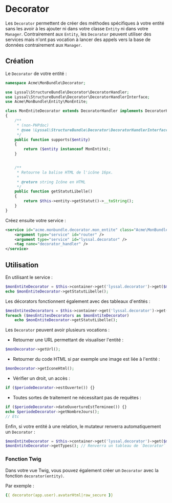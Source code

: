 # Decorator

Les `Decorator` permettent de créer des méthodes spécifiques à votre entité sans les avoir à les ajouter ni dans votre classe `Entity` ni dans votre `Manager`. Contrairement aux `Entity`, les `Decorator` peuvent utiliser des services mais n'ont pas vocation à lancer des appels vers la base de données contrairement aux `Manager`.


## Création

Le `Decorator` de votre entité :

```php
namespace Acme\MonBundle\Decorator;

use Lyssal\StructureBundle\Decorator\DecoratorHandler;
use Lyssal\StructureBundle\Decorator\DecoratorHandlerInterface;
use Acme\MonBundle\Entity\MonEntite;

class MonEntiteDecorator extends DecoratorHandler implements DecoratorHandlerInterface
{
    /**
     * (non-PHPdoc)
     * @see \Lyssal\StructureBundle\Decorator\DecoratorHandlerInterface::supports()
     */
    public function supports($entity)
    {
        return ($entity instanceof MonEntite);
    }


    /**
     * Retourne la balise HTML de l'icône 16px.
     * 
     * @return string Icône en HTML
     */
    public function getStatutLibelle()
    {
        return $this->entity->getStatut()->__toString();
    }
}
```

Créez ensuite votre service :

```xml
<service id="acme.monbundle.decorator.mon_entite" class="Acme\MonBundle\Decorator\MonEntiteDecorator">
    <argument type="service" id="router" />
    <argument type="service" id="lyssal.decorator" />
    <tag name="decorator_handler" />
</service>
```


## Utilisation

En utilisant le service :
```php
$monEntiteDecorator = $this->container->get('lyssal.decorator')->get($monEntite);
echo $monEntiteDecorator->getStatutLibelle();
```

Les décorators fonctionnent également avec des tableaux d'entités :
```php
$mesEntitesDecorators = $this->container->get('lyssal.decorator')->get($mesEntites);
foreach ($mesEntitesDecorators as $monEntiteDecorator)
    echo $monEntiteDecorator->getStatutLibelle();
```

Les `Decorator` peuvent avoir plusieurs vocations :

* Retourner une URL permettant de visualiser l'entité :
```php
$monDecorator->getUrl();
```
* Retourner du code HTML si par exemple une image est liée à l'entité :
```php
$monDecorator->getIconeHtml();
```
* Vérifier un droit, un accès :
```php
if ($periodeDecorator->estOuverte()) {}
```
* Toutes sortes de traitement ne nécessitant pas de requêtes :
```php
if ($periodeDecorator->dateOuvertureEstTerminee()) {}
echo $periodeDecorator->getNombreJours();
// Etc
```

Enfin, si votre entité à une relation, le mutateur renverra automatiquement un `Decorator` :
```php
$monEntiteDecorator = $this->container->get('lyssal.decorator')->get($monEntite);
$monEntiteDecorator->getTypes(); // Renverra un tableau de `Decorator` si `MonEntiteTypeDecorator` existe
```

### Fonction Twig

Dans votre vue Twig, vous pouvez également créer un `Decorator` avec la fonction `decorator(entity)`.

Par exemple :
```yaml
{{ decorator(app.user).avatarHtml|raw_secure }}
```
